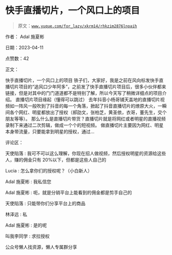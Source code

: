 # 快手直播切片，一个风口上的项目

> 原文：[`www.yuque.com/for_lazy/xkrm14/rhkzim2876lnpaih`](https://www.yuque.com/for_lazy/xkrm14/rhkzim2876lnpaih)

作者： Adal 施夏彬

日期：2023-04-11

点赞数：42

正文：

快手直播切片，一个风口上的项目 铁子们，大家好，我是之前在风向标发快手直播切片项目的“追风口少年阿多”，之前发了快手直播切片项目后，很多小伙伴都来链接，但是对其中的门门道道都不是特别了解，所以今天写了稍微详细点的项目介绍。 直播切片项目缘起（懂得可以跳过） 去年抖音小杨哥铺天盖地的直播切片视频如一阵风一般吹到了抖音的每一个角落，掀起了抖音直播切片的燎原大火，一瞬间各个网红、明星都放出了授权（郝劭文，张柏芝，黄圣依，衣哥，董先生，交个朋友等等）。 那么什么是直播切片带货？直播切片就是将网红或者明星的直播视频录制下来通过二次剪辑，做成一个个的短视频。 做直播切片主要因为网红、明星本身带流量，只要能拿到明星的授权，通过...

评论区：

天使陷落 : 我可不可以这么理解，你现在招人做视频，然后授权明星的资源给这些人，赚的佣金只有 20%以下，但都是这些人自己的

Lucia : 怎么拿你们的授权呢？（小白新人）

Adal 施夏彬 : 我私信您

Adal 施夏彬 : 呃，就是分销平台上能看到的佣金都是剪手自己的

天使陷落 : 只能带你们分享平台上的商品

林泽远 : 私

Adal 施夏彬 : 是的呢

叫我李同学 : 求拉授权

公众号懒人找资源，懒人专属群分享

